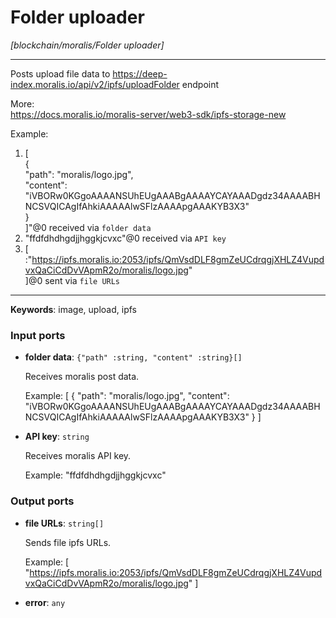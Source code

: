# Folder uploader

_[blockchain/moralis/Folder uploader]_

---

Posts upload file data to  https://deep-index.moralis.io/api/v2/ipfs/uploadFolder endpoint  
  
More:   
https://docs.moralis.io/moralis-server/web3-sdk/ipfs-storage-new  
  
Example:  
1. [  
    {  
      "path": "moralis/logo.jpg",  
      "content": "iVBORw0KGgoAAAANSUhEUgAAABgAAAAYCAYAAADgdz34AAAABHNCSVQICAgIfAhkiAAAAAlwSFlzAAAApgAAAKYB3X3"  
    }  
  ]"@0 received via `folder data`    
2. "ffdfdhdhgdjjhggkjcvxc"@0 received via `API key`   
3. [  :"https://ipfs.moralis.io:2053/ipfs/QmVsdDLF8gmZeUCdrqgjXHLZ4VupdvxQaCiCdDvVApmR2o/moralis/logo.jpg"   
]@0 sent via `file URLs`  

---

__Keywords__: image, upload, ipfs

### Input ports

* __folder data__: ` {"path" :string, "content" :string}[] `

    Receives moralis post data.
    
    Example:
    [
        {
          "path": "moralis/logo.jpg",
          "content": "iVBORw0KGgoAAAANSUhEUgAAABgAAAAYCAYAAADgdz34AAAABHNCSVQICAgIfAhkiAAAAAlwSFlzAAAApgAAAKYB3X3"
        }
      ]


* __API key__: ` string `

    Receives moralis API key.
    
    Example: 
    "ffdfdhdhgdjjhggkjcvxc" 

### Output ports

* __file URLs__: ` string[] `

    Sends file ipfs URLs.
    
    Example:
     [
    "https://ipfs.moralis.io:2053/ipfs/QmVsdDLF8gmZeUCdrqgjXHLZ4VupdvxQaCiCdDvVApmR2o/moralis/logo.jpg" 
    ]
    


* __error__: ` any `

